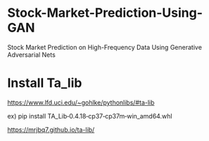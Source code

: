 # Stock-Market-Prediction-Using-GAN
Stock Market Prediction on High-Frequency Data Using Generative Adversarial Nets


# Install Ta_lib
https://www.lfd.uci.edu/~gohlke/pythonlibs/#ta-lib

ex) pip install TA_Lib‑0.4.18‑cp37‑cp37m‑win_amd64.whl

https://mrjbq7.github.io/ta-lib/
